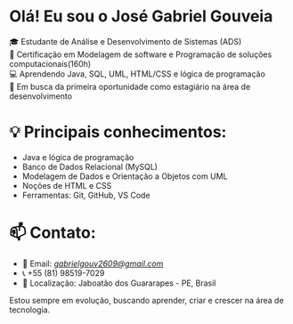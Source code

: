 #  Olá! Eu sou o José Gabriel Gouveia

🎓 Estudante de Análise e Desenvolvimento de Sistemas (ADS)  
📜 Certificação em Modelagem de software e Programação de soluções computacionais(160h)  
💻 Aprendendo Java, SQL, UML, HTML/CSS e lógica de programação  
🚀 Em busca da primeira oportunidade como estagiário na área de desenvolvimento

# 💡 Principais conhecimentos:
- Java e lógica de programação
- Banco de Dados Relacional (MySQL)
- Modelagem de Dados e Orientação a Objetos com UML
- Noções de HTML e CSS
- Ferramentas: Git, GitHub, VS Code

# 📫 Contato:
- 📧 Email: *gabrielgouv2609@gmail.com*
- 📞 +55 (81) 98519-7029
- 📍 Localização: Jaboatão dos Guararapes - PE, Brasil

Estou sempre em evolução, buscando aprender, criar e crescer na área de tecnologia.  
